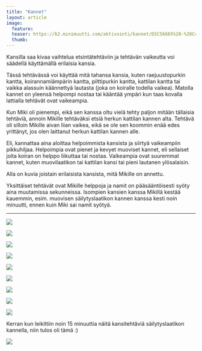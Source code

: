 ```yaml
---
title: "Kannet"
layout: article
image:
  feature:
  teaser: https://b2.minimuutti.com/aktivointi/kannet/DSC56665%20-%20Copy-245px.jpg
  thumb:
---
```


Kansilla saa kivaa vaihtelua etsintätehtäviin ja tehtävän vaikeutta voi säädellä käyttämällä erilaisia kansia.

Tässä tehtävässä voi käyttää mitä tahansa kansia, kuten raejuustopurkin kantta, koirannamiämpärin kantta, pilttipurkin kantta, kattilan kantta tai vaikka alassuin käännettyä lautasta (joka on koiralle todella vaikea). Matolla kannet on yleensä helpompi nostaa tai kääntää ympäri kun taas kovalla lattialla tehtävät ovat vaikeampia.

Kun Miki oli pienempi, eikä sen kanssa oltu vielä tehty paljon mitään tällaisia tehtäviä, annoin Mikille tehtäväksi etsiä herkun kattilan kannen alta. Tehtävä oli silloin Mikille aivan liian vaikea, eikä se ole sen koommin enää edes yrittänyt, jos olen laittanut herkun kattilan kannen alle.

Eli, kannattaa aina aloittaa helpoimmista kansista ja siirtyä vaikeampiin pikkuhiljaa. Helpoimpia ovat pienet ja kevyet muoviset kannet, eli sellaiset joita koiran on helppo liikuttaa tai nostaa. Vaikeampia ovat suuremmat kannet, kuten muovilaatikon tai kattilan kansi tai pieni lautanen ylösalaisin.

Alla on kuvia joistain erilaisista kansista, mitä Mikille on annettu.

Yksittäiset tehtävät ovat Mikille helppoja ja namit on pääsääntöisesti syöty aina muutamissa sekunneissa. Isompien kansien kanssa Mikillä kestää kauemmin, esim. muovisen säilytyslaatikon kannen kanssa kesti noin minuutti, ennen kuin Miki sai namit syötyä.

---

![](https://b2.minimuutti.com/aktivointi/kannet/DSC56656-800px.jpg)

![](https://b2.minimuutti.com/aktivointi/kannet/DSC56665-800px.jpg)

![](https://b2.minimuutti.com/aktivointi/kannet/DSC56671-800px.jpg)

![](https://b2.minimuutti.com/aktivointi/kannet/DSC56322-800px.jpg)

![](https://b2.minimuutti.com/aktivointi/kannet/DSC56376-800px.jpg)

![](https://b2.minimuutti.com/aktivointi/kannet/DSC56406-800px.jpg)

![](https://b2.minimuutti.com/aktivointi/kannet/DSC56227-800px.jpg)

![](https://b2.minimuutti.com/aktivointi/kannet/DSC56295-800px.jpg)

![](https://b2.minimuutti.com/aktivointi/kannet/DSC56302-800px.jpg)

Kerran kun leikittiin noin 15 minuuttia näitä kansitehtäviä säilytyslaatikon kannella, niin tulos oli tämä :)

![](https://b2.minimuutti.com/aktivointi/kannet/DSC56307-800px.jpg)
